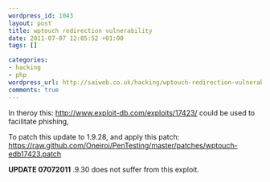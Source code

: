 ```yaml
--- 
wordpress_id: 1043
layout: post
title: wptouch redirection vulnerability
date: 2011-07-07 12:05:52 +01:00
tags: []

categories: 
- hacking
- php
wordpress_url: http://saiweb.co.uk/hacking/wptouch-redirection-vulnerability-2
comments: true
---
```

In theroy this: <a href="http://www.exploit-db.com/exploits/17423/">http://www.exploit-db.com/exploits/17423/</a> could be used to facilitate phishing, 

To patch this update to 1.9.28, and apply this patch: https://raw.github.com/Oneiroi/PenTesting/master/patches/wptouch-edb17423.patch

<strong>UPDATE 07072011</strong> .9.30 does not suffer from this exploit.

